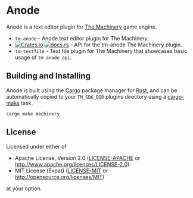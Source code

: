 # Anode

Anode is a text editor plugin for [The Machinery] game engine.

- `tm-anode` - Anode text editor plugin for The Machinery.
- [![Crates.io](https://img.shields.io/crates/v/tm-anode-api.svg?label=tm-anode-api)](https://crates.io/crates/tm-anode-api) [![docs.rs](https://docs.rs/tm-anode-api/badge.svg)](https://docs.rs/tm-anode-api/) -  API for the tm-anode The Machinery plugin.
- `tm-textfile` - Text file plugin for The Machinery that showcases basic usage of `tm-anode-api`.

[The Machinery]: https://ourmachinery.com/

## Building and Installing

Anode is built using the [Cargo] package manager for [Rust], and can be automatically copied to your
`TM_SDK_DIR` plugins directory using a [cargo-make] task.

```
cargo make machinery
```

[Cargo]: https://doc.rust-lang.org/cargo/
[Rust]: https://www.rust-lang.org/
[cargo-make]: https://github.com/sagiegurari/cargo-make

## License

Licensed under either of

- Apache License, Version 2.0 ([LICENSE-APACHE](LICENSE-APACHE) or http://www.apache.org/licenses/LICENSE-2.0)
- MIT License (Expat) ([LICENSE-MIT](LICENSE-MIT) or http://opensource.org/licenses/MIT)

at your option.
